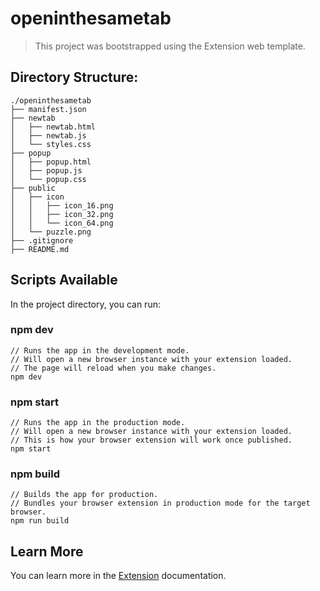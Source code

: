 # openinthesametab

> This project was bootstrapped using the Extension web template.

## Directory Structure:

```
./openinthesametab
├── manifest.json
├── newtab
│   ├── newtab.html
│   ├── newtab.js
│   └── styles.css
├── popup
│   ├── popup.html
│   ├── popup.js
│   └── popup.css
├── public
│   ├── icon
│   │   ├── icon_16.png
│   │   ├── icon_32.png
│   │   └── icon_64.png
│   └── puzzle.png
├── .gitignore
├── README.md
```

## Scripts Available

In the project directory, you can run:

### npm dev

```
// Runs the app in the development mode.
// Will open a new browser instance with your extension loaded.
// The page will reload when you make changes.
npm dev
```

### npm start

```
// Runs the app in the production mode.
// Will open a new browser instance with your extension loaded.
// This is how your browser extension will work once published.
npm start
```

### npm build

```
// Builds the app for production.
// Bundles your browser extension in production mode for the target browser.
npm run build
```

## Learn More

You can learn more in the [Extension](https://extension.js.org) documentation.
